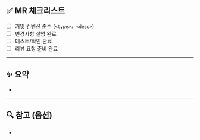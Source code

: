 ## ✅ MR 체크리스트
- [ ] 커밋 컨벤션 준수 (`<type>: <desc>`)
- [ ] 변경사항 설명 완료
- [ ] 테스트/확인 완료
- [ ] 리뷰 요청 준비 완료

---

## ✨ 요약
- 
---

## 🔍 참고 (옵션)
- 
